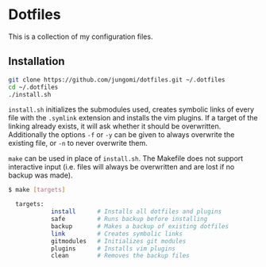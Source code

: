 # Dotfiles

This is a collection of my configuration files.

## Installation
```bash
git clone https://github.com/jungomi/dotfiles.git ~/.dotfiles
cd ~/.dotfiles
./install.sh
```

`install.sh` initializes the submodules used, creates symbolic links of every
file with the `.symlink` extension and installs the vim plugins.
If a target of the linking already exists, it will ask whether it should be
overwritten. Additionally the options `-f` or `-y` can be given to always
overwrite the existing file, or `-n` to never overwrite them.

`make` can be used in place of `install.sh`. The Makefile does not support
interactive input (i.e. files will always be overwritten and are lost if no
backup was made).

```bash
$ make [targets]

  targets:
            install      # Installs all dotfiles and plugins
            safe         # Runs backup before installing
            backup       # Makes a backup of existing dotfiles
            link         # Creates symbolic links
            gitmodules   # Initializes git modules
            plugins      # Installs vim plugins
            clean        # Removes the backup files
```

